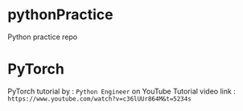 # pythonPractice
Python practice repo

# PyTorch
PyTorch tutorial by : `Python Engineer` on YouTube
Tutorial video link : `https://www.youtube.com/watch?v=c36lUUr864M&t=5234s`
